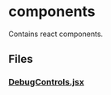 # components

Contains react components.
<!-- start generated readme -->

## Files  

### [DebugControls.jsx](DebugControls.jsx.md)  


<!-- end generated readme -->